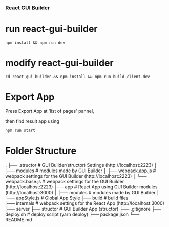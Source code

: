 ### React GUI Builder

# run react-gui-builder

```
npm install && npm run dev
```


# modify react-gui-builder

```
cd react-gui-builder && npm install && npm run build-client-dev
```

# Export App

Press Export App at 'list of pages' pannel,

then find result app using
```
npm run start
```

# Folder Structure
.
├── .structor               # GUI Builder(structor) Settings (http://localhost:2223)
│   ├── modules             # modules made by GUI Builder
│   ├── webpack.app.js      # webpack settings for the GUI Builder (http://localhost:2223)
│   └── webpack.base.js     # webpack settings for the GUI Builder (http://localhost:2223)
├── app                     # React App using GUI Builder modules (http://localhost:3000)
│   ├── modules             # modules made by GUI Builder
│   └── appStyle.js         # Global App Style
├── build                   # build files  
├── internals               # webpack settings for the React App (http://localhost:3000)
├── server
├── structor                # GUI Builder App (structor)
├── .gitignore
├── deploy.sh               # deploy script (yarn deploy)
├── package.json
└── README.md

